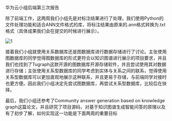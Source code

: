 华为云小组后端第三次报告

除了前端工作，这两周我们小组先是对标注结果进行了处理，我们使用Python的文件处理功能和适合ANN文件格式的库，将标注结果由原来的.ann格式转换为.txt格式（具体成果我们会在提交的时候进行展示）。

![1](C:\Users\Administrator\Documents\GitHub\Software-Engineering-Practice\阶段报告3\anns转txt可视化\1.jpg)

接着我们小组就使用关系数据库还是图数据库进行数据存储进行了讨论。主张使用图数据库的同学觉得图数据库的形式更符合以知识图谱进行展示的项目要求，并且我们也找到了Tugraph这款开源的图数据库开源存储软件，并且尝试使用其对数据进行存储；主张使用关系型数据库的同学考虑到实体与关系之间的联系，觉得使用关系型数据库可以更加直观地展示这种联系，并且更易于存储，与前端同学对接时也更方便。因此我们小组决定先尝试图数据库，再尝试关系型数据库，比较后在抉择。

最后，我们小组还参考了Community answer generation based on knowledge graph这篇论文，并且研究了项目源码，对基于知识图谱生成智能问答的原理以及有了初步了解，如何实现这一功能是下面两周的重要目标